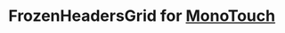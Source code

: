FrozenHeadersGrid for [MonoTouch](http://www.xamarin.com/monotouch)
===============================

